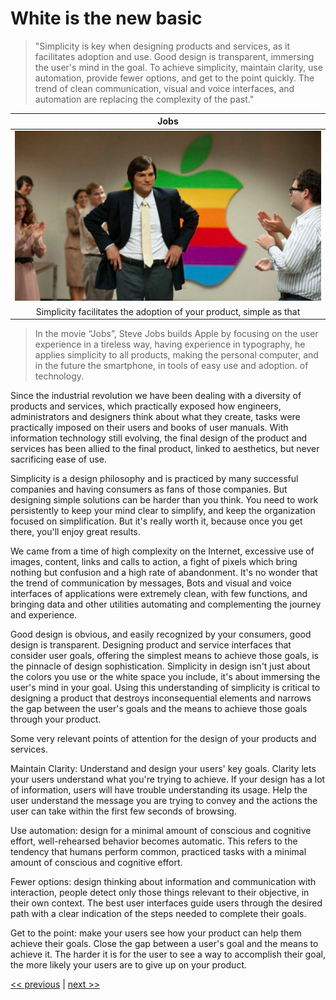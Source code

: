 # White is the new basic

>"Simplicity is key when designing products and services, as it facilitates adoption and use. Good design is transparent, immersing the user's mind in the goal. To achieve simplicity, maintain clarity, use automation, provide fewer options, and get to the point quickly. The trend of clean communication, visual and voice interfaces, and automation are replacing the complexity of the past."

| Jobs |
| :---: |
|![](../../images/white_is_the_new_basic.png)|
|Simplicity facilitates the adoption of your product, simple as that|

>In the movie “Jobs”, Steve Jobs builds Apple by focusing on the user experience in a tireless way, having experience in typography, he applies simplicity to all products, making the personal computer, and in the future the smartphone, in tools of easy use and adoption. of technology.

Since the industrial revolution we have been dealing with a diversity of products and services, which practically exposed how engineers, administrators and designers think about what they create, tasks were practically imposed on their users and books of user manuals. With information technology still evolving, the final design of the product and services has been allied to the final product, linked to aesthetics, but never sacrificing ease of use.

Simplicity is a design philosophy and is practiced by many successful companies and having consumers as fans of those companies. But designing simple solutions can be harder than you think. You need to work persistently to keep your mind clear to simplify, and keep the organization focused on simplification. But it's really worth it, because once you get there, you'll enjoy great results.

We came from a time of high complexity on the Internet, excessive use of images, content, links and calls to action, a fight of pixels which bring nothing but confusion and a high rate of abandonment. It's no wonder that the trend of communication by messages, Bots and visual and voice interfaces of applications were extremely clean, with few functions, and bringing data and other utilities automating and complementing the journey and experience.

Good design is obvious, and easily recognized by your consumers, good design is transparent. Designing product and service interfaces that consider user goals, offering the simplest means to achieve those goals, is the pinnacle of design sophistication. Simplicity in design isn't just about the colors you use or the white space you include, it's about immersing the user's mind in your goal. Using this understanding of simplicity is critical to designing a product that destroys inconsequential elements and narrows the gap between the user's goals and the means to achieve those goals through your product.

Some very relevant points of attention for the design of your products and services.

Maintain Clarity: Understand and design your users' key goals. Clarity lets your users understand what you're trying to achieve. If your design has a lot of information, users will have trouble understanding its usage. Help the user understand the message you are trying to convey and the actions the user can take within the first few seconds of browsing.

Use automation: design for a minimal amount of conscious and cognitive effort, well-rehearsed behavior becomes automatic. This refers to the tendency that humans perform common, practiced tasks with a minimal amount of conscious and cognitive effort.

Fewer options: design thinking about information and communication with interaction, people detect only those things relevant to their objective, in their own context. The best user interfaces guide users through the desired path with a clear indication of the steps needed to complete their goals.

Get to the point: make your users see how your product can help them achieve their goals. Close the gap between a user's goal and the means to achieve it. The harder it is for the user to see a way to accomplish their goal, the more likely your users are to give up on your product.

[<< previous](7-sense_of_belonging.md) | [next >>](../chapter-6/0-technology_as_levers.md)
